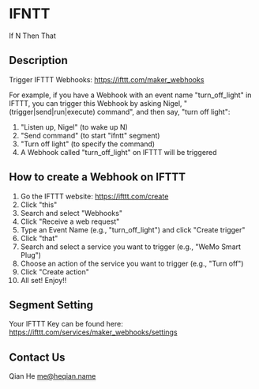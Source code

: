 # IFNTT
If N Then That

## Description
Trigger IFTTT Webhooks: https://ifttt.com/maker_webhooks

For example, if you have a Webhook with an event name "turn_off_light" in IFTTT, you can trigger this Webhook by asking Nigel, "(trigger|send|run|execute) command", and then say, "turn off light":
1. "Listen up, Nigel" (to wake up N)
1. "Send command" (to start "ifntt" segment)
1. "Turn off light" (to specify the command)
1. A Webhook called "turn_off_light" on IFTTT will be triggered

## How to create a Webhook on IFTTT
1. Go the IFTTT website: https://ifttt.com/create
1. Click "this"
1. Search and select "Webhooks"
1. Click "Receive a web request"
1. Type an Event Name (e.g., "turn_off_light") and click "Create trigger"
1. Click "that"
1. Search and select a service you want to trigger (e.g., "WeMo Smart Plug")
1. Choose an action of the service you want to trigger (e.g., "Turn off")
1. Click "Create action"
1. All set! Enjoy!!

## Segment Setting
Your IFTTT Key can be found here: https://ifttt.com/services/maker_webhooks/settings

## Contact Us
Qian He
me@heqian.name
